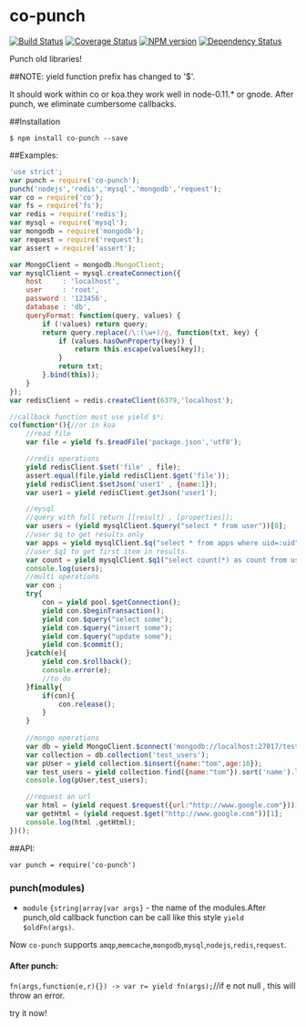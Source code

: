 co-punch
========
[![Build Status](https://travis-ci.org/RocksonZeta/co-punch.svg?branch=master)](https://travis-ci.org/RocksonZeta/co-punch)
[![Coverage Status](https://coveralls.io/repos/RocksonZeta/co-punch/badge.png?branch=master)](https://coveralls.io/r/RocksonZeta/co-punch?branch=master)
[![NPM version](https://badge.fury.io/js/co-punch.svg)](http://badge.fury.io/js/co-punch)
[![Dependency Status](https://david-dm.org/RocksonZeta/co-punch.svg)](https://david-dm.org/RocksonZeta/co-punch)

Punch old libraries!

##NOTE: yield function prefix has changed to '$'.

It should work within co or koa.they work well in node-0.11.* or gnode.
After punch, we eliminate cumbersome callbacks.

##Installation
```
$ npm install co-punch --save
```

##Examples:
```js
'use strict';
var punch = require('co-punch');
punch('nodejs','redis','mysql','mongodb','request');
var co = require('co');
var fs = require('fs');
var redis = require('redis');
var mysql = require('mysql');
var mongodb = require('mongodb');
var request = require('request');
var assert = require('assert');

var MongoClient = mongodb.MongoClient;
var mysqlClient = mysql.createConnection({
	host     : 'localhost',
	user     : 'root',
	password : '123456',
	database : 'db',
	queryFormat: function(query, values) {
		if (!values) return query;
		return query.replace(/\:(\w+)/g, function(txt, key) {
			if (values.hasOwnProperty(key)) {
				return this.escape(values[key]);
			}
			return txt;
		}.bind(this));
	}
});
var redisClient = redis.createClient(6379,'localhost');

//callback function must use yield $*;
co(function*(){//or in koa
	//read file
	var file = yield fs.$readFile('package.json','utf8');

	//redis operations
	yield redisClient.$set('file' , file);
	assert.equal(file,yield redisClient.$get('file'));
	yield redisClient.$setJson('user1' , {name:1});
	var user1 = yield redisClient.getJson('user1');

	//mysql
	//query with full return [[result] , [properties]];
	var users = (yield mysqlClient.$query("select * from user"))[0];
	//user $q to get results only
	var apps = yield mysqlClient.$q("select * from apps where uid=:uid" , {uid:1});
	//user $q1 to get first item in results.
	var count = yield mysqlClient.$q1("select count(*) as count from user where name=:name and pwd=:pwd" , {name:'name',pwd:'111'}));
	console.log(users);
	//multi operations
	var con ;
	try{
        con = yield pool.$getConnection();
        yield con.$beginTransaction();
        yield con.$query("select some");
        yield con.$query("insert some");
        yield con.$query("update some");
        yield con.$commit();
    }catch(e){
        yield con.$rollback();
        console.error(e);
        //to do 
    }finally{
        if(con){
            con.release();
        }
    }
	
	//mongo operations
	var db = yield MongoClient.$connect('mongodb://localhost:27017/test');
	var collection = db.collection('test_users');
	var pUser = yield collection.$insert({name:"tom",age:10});
	var test_users = yield collection.find({name:"tom"}).sort('name').limit(1).$toArray();
	console.log(pUser,test_users);

	//request an url
	var html = (yield request.$request({url:"http://www.google.com"}))[1];
	var getHtml = (yield request.$get("http://www.google.com"))[1];
	console.log(html ,getHtml);
})();
```

##API:
```
var punch = require('co-punch')
```
### punch(modules)
- `module` `{string|array|var args}` - the name of the modules.After punch,old callback function can be call like this style `yield $oldFn(args)`.

Now `co-punch` supports `amqp`,`memcache`,`mongodb`,`mysql`,`nodejs`,`redis`,`request`.
#### After punch:
`fn(args,function(e,r){}) -> var r= yield fn(args);`//if e not null , this will throw an error.

try it now!

